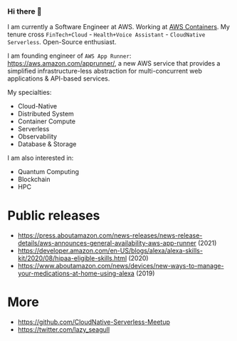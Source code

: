 ### Hi there 👋
I am currently a Software Engineer at AWS. Working at [AWS Containers](https://aws.amazon.com/containers/). My tenure cross ```FinTech+Cloud``` - ```Health+Voice Assistant``` - ```CloudNative Serverless```. Open-Source enthusiast. 

I am founding engineer of ```AWS App Runner```: https://aws.amazon.com/apprunner/, a new AWS service that provides a simplified infrastructure-less abstraction for multi-concurrent web applications & API-based services. 


My specialties: 
- Cloud-Native
- Distributed System
- Container Compute
- Serverless 
- Observability
- Database & Storage

I am also interested in:
- Quantum Computing
- Blockchain
- HPC 


# Public releases
- https://press.aboutamazon.com/news-releases/news-release-details/aws-announces-general-availability-aws-app-runner (2021)
- https://developer.amazon.com/en-US/blogs/alexa/alexa-skills-kit/2020/08/hipaa-eligible-skills.html (2020)
- https://www.aboutamazon.com/news/devices/new-ways-to-manage-your-medications-at-home-using-alexa (2019)


# More
- https://github.com/CloudNative-Serverless-Meetup
- https://twitter.com/lazy_seagull

